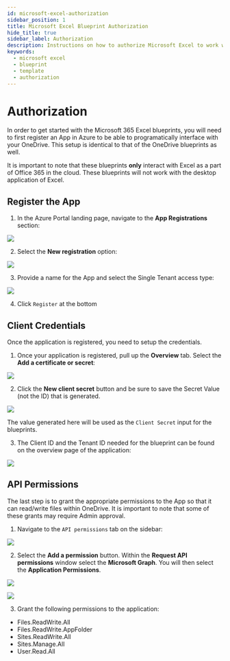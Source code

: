 ```yaml
---
id: microsoft-excel-authorization
sidebar_position: 1
title: Microsoft Excel Blueprint Authorization
hide_title: true
sidebar_label: Authorization
description: Instructions on how to authorize Microsoft Excel to work with Platform's low-code Microsoft Excel templates.
keywords:
  - microsoft excel
  - blueprint
  - template
  - authorization
---
```


#  Authorization

In order to get started with the Microsoft 365 Excel blueprints, you will need to first register an App in Azure to be able to programatically interface with your OneDrive. This setup is identical to that of the OneDrive blueprints as well.

It is important to note that these blueprints **only** interact with Excel as a part of Office 365 in the cloud. These blueprints will not work with the desktop application of Excel.

## Register the App
1. In the Azure Portal landing page, navigate to the **App Registrations** section:

![](https://cdn.sanity.io/images/2xyydva6/dev/a36cab9abea70cfb7facd71e591aa6e330e7abc1-1192x609.png?w=450)

2. Select the **New registration** option:

![](https://cdn.sanity.io/images/2xyydva6/dev/1de36ebf5ffb8155ce16c60852b2f2756f466d60-854x192.png?w=450)

3. Provide a name for the App and select the Single Tenant access type:

![](https://cdn.sanity.io/images/2xyydva6/dev/bbaa3cc9c8f2d83938f7ba54e0d85100cadd3218-842x444.png?w=450)

4. Click `Register` at the bottom


## Client Credentials
Once the application is registered, you need to setup the credentials.

1. Once your application is registered, pull up the **Overview** tab. Select the **Add a certificate or secret**:

![](https://cdn.sanity.io/images/2xyydva6/dev/d8b0bc106e12955a7423c923e8238dbc823efad6-502x175.png?w=450)

2. Click the **New client secret** button and be sure to save the Secret Value (not the ID) that is generated. 

![](https://cdn.sanity.io/images/2xyydva6/dev/257f439b47e259509b4706a927463ebd85507fbf-1051x115.png?w=450)

The value generated here will be used as the `Client Secret` input for the blueprints. 

3. The Client ID and the Tenant ID needed for the blueprint can be found on the overview page of the application:

![](https://cdn.sanity.io/images/2xyydva6/dev/4b8a5f6cf2bb474df32a8c31ce111ce22b22af44-554x191.png?w=450)


## API Permissions
The last step is to grant the appropriate permissions to the App so that it can read/write files within OneDrive. It is important to note that some of these grants may require Admin approval. 

1. Navigate to the `API permissions` tab on the sidebar:

![](https://cdn.sanity.io/images/2xyydva6/dev/ce541e071e553f00d0ce747f7c311354356f7f24-270x563.png?w=450)

2. Select the **Add a permission** button. Within the **Request API permissions** window select the **Microsoft Graph**. You will then select the **Application Permissions**.

![](https://cdn.sanity.io/images/2xyydva6/dev/16eb41fdc02e03c3695f7df5746eb1c4bc626846-831x336.png?w=450)

![](https://cdn.sanity.io/images/2xyydva6/dev/d20cf24748e0a72bd9bf7bb34146f59fa4d287f3-845x269.png?w=450)

3. Grant the following permissions to the application:
- Files.ReadWrite.All
- Files.ReadWrite.AppFolder
- Sites.ReadWrite.All
- Sites.Manage.All
- User.Read.All

